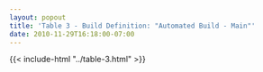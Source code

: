 ```yaml
---
layout: popout
title: 'Table 3 - Build Definition: "Automated Build - Main"'
date: 2010-11-29T16:18:00-07:00
---
```


{{< include-html "../table-3.html" >}}
